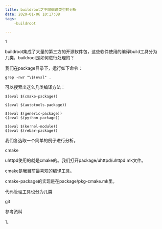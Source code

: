 ```yaml
---
title: buildroot之不同编译类型的分析
date: 2020-01-06 10:17:08
tags:
	-buildroot

---
```


1

buildroot集成了大量的第三方的开源软件包，这些软件使用的编译build工具分为几类，buildroot是如何进行处理的？

我们在package目录下，运行如下命令：

```
grep -nwr "\$(eval" .
```

可以搜索出这么几类编译方法：

```
$(eval $(cmake-package))

$(eval $(autotools-package))

$(eval $(generic-package))
$(eval $(python-package))

$(eval $(kernel-module))
$(eval $(rebar-package))
```

我们各选取一个简单的例子进行分析。

cmake

uhttpd使用的就是cmake的。我们打开package/uhttpd/uhttpd.mk文件。

cmake是我目前最喜欢的编译工具。

cmake-package的实现是在package/pkg-cmake.mk里。



代码管理工具也分为几类

git

参考资料

1、

